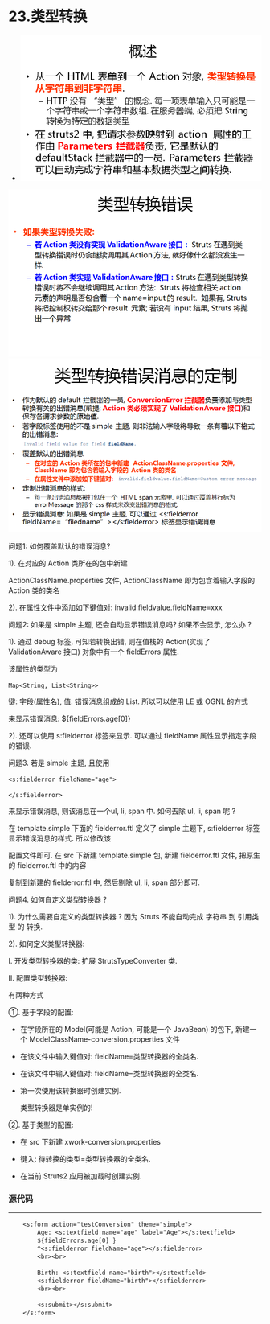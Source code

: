# 23.类型转换

* ![](/assets/23-1.png)

![](/assets/23-2.png)![](/assets/23-4.png)

问题1: 如何覆盖默认的错误消息?

1\). 在对应的 Action 类所在的包中新建

 ActionClassName.properties 文件, ActionClassName 即为包含着输入字段的 Action 类的类名

2\). 在属性文件中添加如下键值对: invalid.fieldvalue.fieldName=xxx

问题2: 如果是 simple 主题, 还会自动显示错误消息吗? 如果不会显示, 怎么办 ?

1\). 通过 debug 标签, 可知若转换出错, 则在值栈的 Action\(实现了 ValidationAware 接口\) 对象中有一个 fieldErrors 属性.

该属性的类型为 

`Map<String, List<String>>`

键: 字段\(属性名\), 值: 错误消息组成的 List. 所以可以使用 LE 或 OGNL 的方式

来显示错误消息: ${fieldErrors.age\[0\]}



2\). 还可以使用 s:fielderror 标签来显示. 可以通过 fieldName 属性显示指定字段的错误.

问题3. 若是 simple 主题, 且使用 

`<s:fielderror fieldName="age">`

`</s:fielderror>`

 来显示错误消息, 则该消息在一个ul, li, span 中. 如何去除 ul, li, span 呢 ?

在 template.simple 下面的 fielderror.ftl 定义了 simple 主题下, s:fielderror 标签显示错误消息的样式. 所以修改该

配置文件即可. 在 src 下新建 template.simple 包, 新建 fielderror.ftl 文件, 把原生的 fielderror.ftl 中的内容

复制到新建的 fielderror.ftl 中, 然后剔除 ul, li, span 部分即可.



问题4. 如何自定义类型转换器 ?

1\). 为什么需要自定义的类型转换器 ? 因为 Struts 不能自动完成 字符串 到 引用类型 的 转换.

2\). 如何定义类型转换器:

I. 开发类型转换器的类: 扩展 StrutsTypeConverter 类.

II. 配置类型转换器:

有两种方式

①. 基于字段的配置:

* 在字段所在的 Model\(可能是 Action, 可能是一个 JavaBean\) 的包下, 新建一个 ModelClassName-conversion.properties 文件

* 在该文件中输入键值对: fieldName=类型转换器的全类名.

* 在该文件中输入键值对: fieldName=类型转换器的全类名.

* 第一次使用该转换器时创建实例.

    类型转换器是单实例的!

②. 基于类型的配置:

* 在 src 下新建 xwork-conversion.properties

* 键入: 待转换的类型=类型转换器的全类名.

* 在当前 Struts2 应用被加载时创建实例.

                                                                                                    

###                                                                源代码

---

```
	<s:form action="testConversion" theme="simple">
		Age: <s:textfield name="age" label="Age"></s:textfield>
		${fieldErrors.age[0] }
		^<s:fielderror fieldName="age"></s:fielderror>
		<br><br>
		
		Birth: <s:textfield name="birth"></s:textfield>
		<s:fielderror fieldName="birth"></s:fielderror>
		<br><br>
		
		<s:submit></s:submit>
	</s:form>
```



